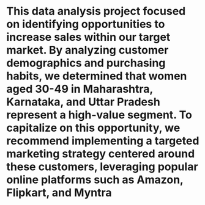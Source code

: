 # This data analysis project focused on identifying opportunities to increase sales within our target market. By analyzing customer demographics and purchasing habits, we determined that women aged 30-49 in Maharashtra, Karnataka, and Uttar Pradesh represent a high-value segment. To capitalize on this opportunity, we recommend implementing a targeted marketing strategy centered around these customers, leveraging popular online platforms such as Amazon, Flipkart, and Myntra
